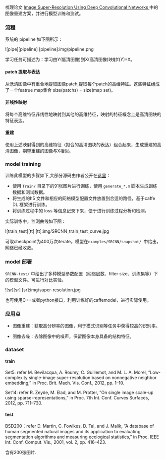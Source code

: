 梳理论文 [ Image Super-Resolution Using Deep Convolutional Networks ](http://mmlab.ie.cuhk.edu.hk/projects/SRCNN.html)中的图像重建方案，并进行模型训练和测试。

### 流程

系统的 pipeline 如下图所示：

![pipe][pipeline]
[pipeline]:img/pipeline.png

学习任务可描述为：学习由Y(低清图像)到X(高清图像)映射f(Y)=X。

#### patch 提取与表达

从低清图像中有重合地提取图像patch,提取每个patch的高维特征。这些特征组成了一个featrue map集合  size(patchs) = size(map set)。

#### 非线性映射

将每个高维特征非线性地映射到其他的高维特征，映射的特征概念上是高清图块的特征表达。

#### 重建

使用上述映射得到的高维特征（拟合的高清图块的表达）组合起来，生成重建的高清图像，期望重建的图像与X相似。

### model training

训练此模型的步骤如下,大部分源码由作者公开在[这里](http://mmlab.ie.cuhk.edu.hk/projects/SRCNN.html)：

* 使用 ```Train/``` 目录下的91张图片进行训练，使用 ```generate_*.m``` 脚本生成训练数据和测试数据。
* 将生成的h5 文件和相应的网络模型配置文件放置到合适的路径，基于caffe DL 框架进行训练。
* 将训练过程中的 loss 等信息记录下来，便于进行训练过程分析和检测。

实际训练中，监测曲线如下图：

![train_test][tt]
[tt]:img/SRCNN_train_test_curve.jpg

可取checkpoint为400万次iterate，模型在```examples/SRCNN/snapshot/ ```中给出，网络已经收敛。

### model 部署

 ```SRCNN-test/``` 中给出了多种模型参数配置（网络层数、filter size、训练集等）下的模型文件。可进行对比实验。

![sr][sr]
[sr]:img/super-resolution.jpg

也可使用C++或者python接口，利用训练好的caffemodel，进行实际使用。


### 应用点

* 图像重建：获取高分辨率的图像，利于模式识别等任务中获得较高的识别率。

* 图像去噪：去除图像中的噪声，保留图像本身具备的结构特征。

### dataset

#### train 

Set5: refer M. Bevilacqua, A. Roumy, C. Guillemot, and M. L. A. Morel,
“Low-complexity single-image super-resolution based on nonnegative
neighbor embedding,” in Proc. Brit. Mach. Vis. Conf.,
2012, pp. 1–10.

Set14: refer R. Zeyde, M. Elad, and M. Protter, “On single image scale-up
using sparse-representations,” in Proc. 7th Int. Conf. Curves Surfaces,
2012, pp. 711–730.

#### test

BSD200：refer D. Martin, C. Fowlkes, D. Tal, and J. Malik, “A database of human
segmented natural images and its application to evaluating segmentation
algorithms and measuring ecological statistics,” in
Proc. IEEE Int. Conf. Comput. Vis., 2001, vol. 2, pp. 416–423.

含有200张图片.